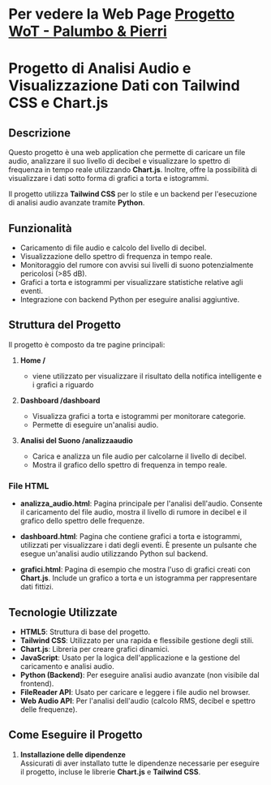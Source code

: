 # Per vedere la Web Page [Progetto WoT - Palumbo & Pierri](https://unisalento-idalab-iotcourse-2023-2024.github.io/wot-project-presentation-PalumboPierri/)

# Progetto di Analisi Audio e Visualizzazione Dati con Tailwind CSS e Chart.js

## Descrizione

Questo progetto è una web application che permette di caricare un file audio, analizzare il suo livello di decibel e visualizzare lo spettro di frequenza in tempo reale utilizzando **Chart.js**. Inoltre, offre la possibilità di visualizzare i dati sotto forma di grafici a torta e istogrammi.

Il progetto utilizza **Tailwind CSS** per lo stile e un backend per l'esecuzione di analisi audio avanzate tramite **Python**.

## Funzionalità

- Caricamento di file audio e calcolo del livello di decibel.
- Visualizzazione dello spettro di frequenza in tempo reale.
- Monitoraggio del rumore con avvisi sui livelli di suono potenzialmente pericolosi (>85 dB).
- Grafici a torta e istogrammi per visualizzare statistiche relative agli eventi.
- Integrazione con backend Python per eseguire analisi aggiuntive.

## Struttura del Progetto

Il progetto è composto da tre pagine principali:

1. **Home /**
    - viene utilizzato per visualizzare il risultato della notifica intelligente e i grafici a riguardo

2. **Dashboard /dashboard**
    - Visualizza grafici a torta e istogrammi per monitorare categorie.
    - Permette di eseguire un'analisi audio.

3. **Analisi del Suono /analizzaaudio**
    - Carica e analizza un file audio per calcolarne il livello di decibel.
    - Mostra il grafico dello spettro di frequenza in tempo reale.

### File HTML

- **analizza_audio.html**: Pagina principale per l'analisi dell'audio. Consente il caricamento del file audio, mostra il livello di rumore in decibel e il grafico dello spettro delle frequenze.

- **dashboard.html**: Pagina che contiene grafici a torta e istogrammi, utilizzati per visualizzare i dati degli eventi. È presente un pulsante che esegue un'analisi audio utilizzando Python sul backend.

- **grafici.html**: Pagina di esempio che mostra l'uso di grafici creati con **Chart.js**. Include un grafico a torta e un istogramma per rappresentare dati fittizi.

## Tecnologie Utilizzate

- **HTML5**: Struttura di base del progetto.
- **Tailwind CSS**: Utilizzato per una rapida e flessibile gestione degli stili.
- **Chart.js**: Libreria per creare grafici dinamici.
- **JavaScript**: Usato per la logica dell'applicazione e la gestione del caricamento e analisi audio.
- **Python (Backend)**: Per eseguire analisi audio avanzate (non visibile dal frontend).
- **FileReader API**: Usato per caricare e leggere i file audio nel browser.
- **Web Audio API**: Per l'analisi dell'audio (calcolo RMS, decibel e spettro delle frequenze).

## Come Eseguire il Progetto

1. **Installazione delle dipendenze**  
   Assicurati di aver installato tutte le dipendenze necessarie per eseguire il progetto, incluse le librerie **Chart.js** e **Tailwind CSS**.



